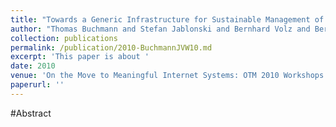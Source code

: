 ```yaml
---
title: "Towards a Generic Infrastructure for Sustainable Management of Quality Controlled Primary Data"
author: "Thomas Buchmann and Stefan Jablonski and Bernhard Volz and Bernhard Westfechtel"
collection: publications
permalink: /publication/2010-BuchmannJVW10.md
excerpt: 'This paper is about '
date: 2010
venue: 'On the Move to Meaningful Internet Systems: OTM 2010 Workshops - Confederated International Workshops and Posters: International Workshops: AVYTAT, ADI, DATAVIEW, EI2N, ISDE, MONET, OnToContent, ORM, P2P-CDVE, SeDeS, SWWS and OTMA. Hersonissos, Crete, Greece, October 25-29, 2010. Proceedings'
paperurl: ''
---
```


#Abstract
